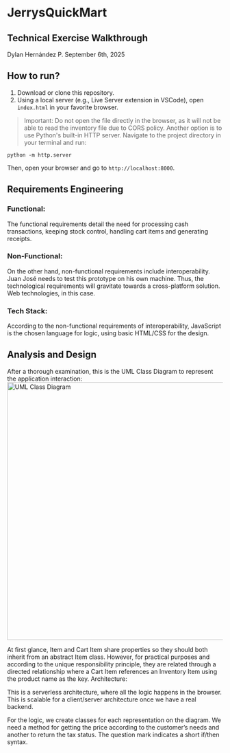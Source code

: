 # JerrysQuickMart
## Technical Exercise Walkthrough
Dylan Hernández P.
September 6th, 2025
## How to run?
1. Download or clone this repository.
2. Using a local server (e.g., Live Server extension in VSCode), open `index.html` in your favorite browser.
> Important: Do not open the file directly in the browser, as it will not be able to read the inventory file due to CORS policy.
Another option is to use Python's built-in HTTP server. Navigate to the project directory in your terminal and run:

 ```
 python -m http.server
 ```
 
Then, open your browser and go to `http://localhost:8000`.
## Requirements Engineering
### Functional:
The functional requirements detail the need for processing cash transactions, keeping stock control, handling cart items and generating receipts.
### Non-Functional:
On the other hand, non-functional requirements include interoperability. Juan José needs to test this prototype on his own machine. Thus, the technological requirements will gravitate towards a cross-platform solution. Web technologies, in this case.
### Tech Stack:
According to the non-functional requirements of interoperability, JavaScript is the chosen language for logic, using basic HTML/CSS for the design.
## Analysis and Design
After a thorough examination, this is the UML Class Diagram to represent the application interaction:
<img src="assets/UMLClassDiagram.png" alt="UML Class Diagram" width="600"/>

At first glance, Item and Cart Item share properties so they should both inherit from an abstract Item class. However, for practical purposes and according to the unique responsibility principle, they are related through a directed relationship where a Cart Item references an Inventory Item using the product name as the key.
Architecture:

This is a serverless architecture, where all the logic happens in the browser. This is scalable for a client/server architecture once we have a real backend.

For the logic, we create classes for each representation on the diagram. We need a method for getting the price according to the customer’s needs and another to return the tax status. The question mark indicates a short if/then syntax. 


